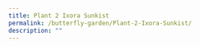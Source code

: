 ```yaml
---
title: Plant 2 Ixora Sunkist
permalink: /butterfly-garden/Plant-2-Ixora-Sunkist/
description: ""
---
```

